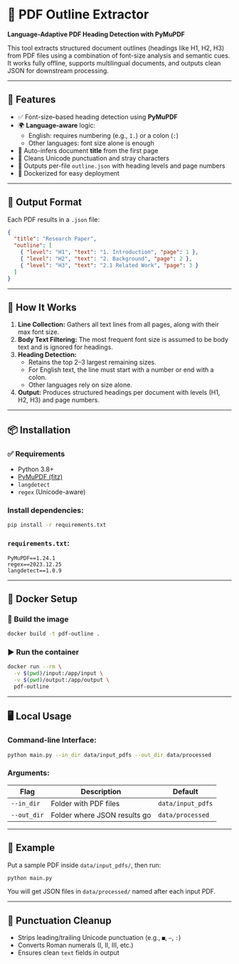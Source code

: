
# 📘 PDF Outline Extractor

**Language-Adaptive PDF Heading Detection with PyMuPDF**

This tool extracts structured document outlines (headings like H1, H2, H3) from PDF files using a combination of font-size analysis and semantic cues. It works fully offline, supports multilingual documents, and outputs clean JSON for downstream processing.

---

## 🚀 Features

- ✅ Font-size–based heading detection using **PyMuPDF**
- 🌍 **Language-aware** logic:
  - English: requires numbering (e.g., `1.`) or a colon (`:`)
  - Other languages: font size alone is enough
- 🧠 Auto-infers document **title** from the first page
- 🧼 Cleans Unicode punctuation and stray characters
- 💾 Outputs per-file `outline.json` with heading levels and page numbers
- 🐳 Dockerized for easy deployment

---

## 📂 Output Format

Each PDF results in a `.json` file:
```json
{
  "title": "Research Paper",
  "outline": [
    { "level": "H1", "text": "1. Introduction", "page": 1 },
    { "level": "H2", "text": "2. Background", "page": 2 },
    { "level": "H3", "text": "2.1 Related Work", "page": 3 }
  ]
}
```

---

## 🧱 How It Works

1. **Line Collection:** Gathers all text lines from all pages, along with their max font size.
2. **Body Text Filtering:** The most frequent font size is assumed to be body text and is ignored for headings.
3. **Heading Detection:**
   - Retains the top 2–3 largest remaining sizes.
   - For English text, the line must start with a number or end with a colon.
   - Other languages rely on size alone.
4. **Output:** Produces structured headings per document with levels (H1, H2, H3) and page numbers.

---

## 📦 Installation

### ✅ Requirements

- Python 3.8+
- [PyMuPDF (fitz)](https://pymupdf.readthedocs.io)
- `langdetect`
- `regex` (Unicode-aware)

### Install dependencies:
```bash
pip install -r requirements.txt
```

### `requirements.txt`:
```
PyMuPDF==1.24.1
regex==2023.12.25
langdetect==1.0.9
```

---

## 🐳 Docker Setup

### 🔧 Build the image

```bash
docker build -t pdf-outline .
```

### ▶️ Run the container

```bash
docker run --rm \
  -v $(pwd)/input:/app/input \
  -v $(pwd)/output:/app/output \
  pdf-outline
```

---

## 🖥️ Local Usage

### Command-line Interface:
```bash
python main.py --in_dir data/input_pdfs --out_dir data/processed
```

### Arguments:
| Flag        | Description                        | Default             |
|-------------|------------------------------------|---------------------|
| `--in_dir`  | Folder with PDF files              | `data/input_pdfs`   |
| `--out_dir` | Folder where JSON results go       | `data/processed`    |

---

## 🧪 Example

Put a sample PDF inside `data/input_pdfs/`, then run:

```bash
python main.py
```

You will get JSON files in `data/processed/` named after each input PDF.

---

## 🧹 Punctuation Cleanup

- Strips leading/trailing Unicode punctuation (e.g., `■`, `–`, `:`)
- Converts Roman numerals (I, II, III, etc.)
- Ensures clean `text` fields in output



